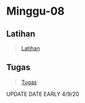 # Minggu-08

## Latihan
>[Latihan](/minggu-08/Latihan.md)
## Tugas
>[Tugas](/minggu-08//Tugas.md)

UPDATE DATE EARLY 4/9/20
